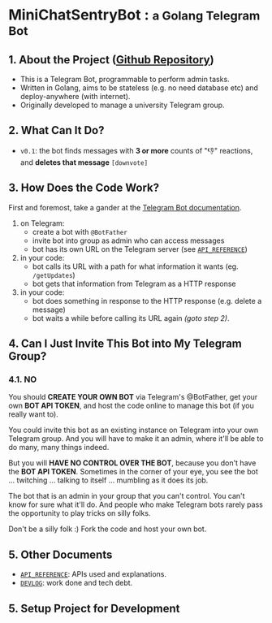 # **MiniChatSentryBot** : <small>a Golang Telegram Bot</small>

## 1. About the Project ([Github Repository](https://github.com/jrenjq/MiniChatSentryBot))
- This is a Telegram Bot, programmable to perform admin tasks.
- Written in Golang, aims to be stateless (e.g. no need database etc) and deploy-anywhere (with internet).
- Originally developed to manage a university Telegram group.

## 2. What Can It Do?
- `v0.1`: the bot finds messages with **3 or more** counts of "👎" reactions, and **deletes that message** `[downvote]`

## 3. How Does the Code Work?
First and foremost, take a gander at the [Telegram Bot documentation](https://core.telegram.org/bots).
1. on Telegram: 
    - create a bot with `@BotFather`
    - invite bot into group as admin who can access messages
    - bot has its own URL on the Telegram server (see [`API_REFERENCE`](API_REFERENCE.md))
2. in your code: 
    - bot calls its URL with a path for what information it wants (eg. `/getUpdates`)
    - bot gets that information from Telegram as a HTTP response
3. in your code: 
    - bot does something in response to the HTTP response (e.g. delete a message)
    - bot waits a while before calling its URL again *(goto step 2)*.

## 4. Can I Just Invite This Bot into My Telegram Group?
### 4.1. NO 
You should **CREATE YOUR OWN BOT** via Telegram's @BotFather, get your own **BOT API TOKEN**, and host the code online to manage this bot (if you really want to).

You could invite this bot as an existing instance on Telegram into your own Telegram group. And you will have to make it an admin, where it'll be able to do many, many things indeed.

But you will **HAVE NO CONTROL OVER THE BOT**, because you don't have the **BOT API TOKEN**. Sometimes in the corner of your eye, you see the bot ... twitching ... talking to itself ... mumbling as it does its job.

The bot that is an admin in your group that you can't control. You can't know for sure what it'll do. And people who make Telegram bots rarely pass the opportunity to play tricks on silly folks. 

Don't be a silly folk :) Fork the code and host your own bot.

## 5. Other Documents
- [`API_REFERENCE`](API_REFERENCE.md): APIs used and explanations.
- [`DEVLOG`](DEVLOG.md): work done and tech debt.

## 5. Setup Project for Development
